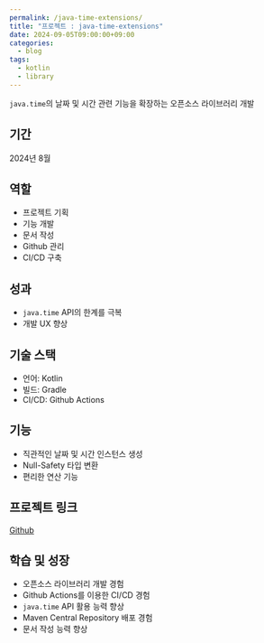 ```yaml
---
permalink: /java-time-extensions/
title: "프로젝트 : java-time-extensions"
date: 2024-09-05T09:00:00+09:00
categories:
  - blog
tags:
  - kotlin
  - library
---
```


`java.time`의 날짜 및 시간 관련 기능을 확장하는 오픈소스 라이브러리 개발

## 기간

2024년 8월

## 역할

- 프로젝트 기획
- 기능 개발
- 문서 작성
- Github 관리
- CI/CD 구축

## 성과

- `java.time` API의 한계를 극복
- 개발 UX 향상

## 기술 스택

- 언어: Kotlin
- 빌드: Gradle
- CI/CD: Github Actions

## 기능

- 직관적인 날짜 및 시간 인스턴스 생성
- Null-Safety 타입 변환
- 편리한 연산 기능

## 프로젝트 링크

[Github](https://github.com/HarryJhin/java-time-extensions)

## 학습 및 성장

- 오픈소스 라이브러리 개발 경험
- Github Actions를 이용한 CI/CD 경험
- `java.time` API 활용 능력 향상
- Maven Central Repository 배포 경험
- 문서 작성 능력 향상

